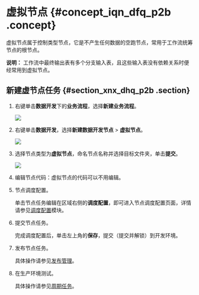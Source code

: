 # 虚拟节点 {#concept_iqn_dfq_p2b .concept}

虚拟节点属于控制类型节点，它是不产生任何数据的空跑节点，常用于工作流统筹节点的根节点。

**说明：** 工作流中最终输出表有多个分支输入表，且这些输入表没有依赖关系时便经常用到虚拟节点。

## 新建虚节点任务 {#section_xnx_dhq_p2b .section}

1.  右键单击**数据开发**下的**业务流程**，选择**新建业务流程**。

    ![](http://static-aliyun-doc.oss-cn-hangzhou.aliyuncs.com/assets/img/16292/15381258347651_zh-CN.png)

2.  右键单击**数据开发**，选择**新建数据开发节点** \> **虚拟节点**。

    ![](http://static-aliyun-doc.oss-cn-hangzhou.aliyuncs.com/assets/img/16298/15381258347816_zh-CN.png)

3.  选择节点类型为**虚拟节点**，命名节点名称并选择目标文件夹，单击**提交**。

    ![](http://static-aliyun-doc.oss-cn-hangzhou.aliyuncs.com/assets/img/16298/15381258347817_zh-CN.png)

4.  编辑节点代码：虚拟节点的代码可以不用编辑。
5.  节点调度配置。

    单击节点任务编辑在区域右侧的**调度配置**，即可进入节点调度配置页面，详情请参见[调度配置](intl.zh-CN/使用指南/数据开发/调度配置/基本属性.md#)模块。

6.  提交节点任务。

    完成调度配置后，单击左上角的**保存**，提交（提交并解锁）到开发环境。

7.  发布节点任务。

    具体操作请参见[发布管理](intl.zh-CN/使用指南/数据开发/发布管理/任务发布.md#)。

8.  在生产环境测试。

    具体操作请参见[周期任务](intl.zh-CN/使用指南/运维中心/任务列表/周期任务.md#)。


